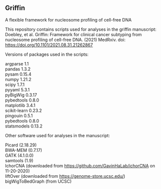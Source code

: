 ## Griffin
A flexible framework for nucleosome profiling of cell-free DNA


This repository contains scripts used for analyses in the griffin manuscript:
Doebley, et al. Griffin: Framework for clinical cancer subtyping from nucleosome profiling of cell-free DNA. (2021) MedRxiv. doi: https://doi.org/10.1101/2021.08.31.21262867

Versions of packages used in the scripts:  

argparse 1.1  
pandas 1.3.2  
pysam 0.15.4  
numpy 1.21.2  
scipy 1.7.1  
pyyaml 5.3.1  
pyBigWig 0.3.17  
pybedtools 0.8.0  
matplotlib 3.4.1  
scikit-learn 0.23.2  
pingouin 0.5.1  
pybedtools 0.8.0  
statsmodels 0.13.2  


Other software used for analyses in the manuscript:  

Picard (2.18.29)  
BWA-MEM (0.7.17)  
GATK (4.1.0.0)  
samtools (1.9)  
IchorCNA (downloaded from https://github.com/GavinHaLab/ichorCNA on 11-20-2020)  
liftOver (downloaded from https://genome-store.ucsc.edu/)  
bigWigToBedGraph (from UCSC)  

 